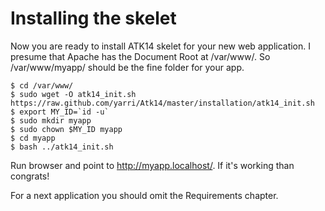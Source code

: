 Installing the skelet
=====================

Now you are ready to install ATK14 skelet for your new web application. I presume that Apache has the Document Root at /var/www/. So /var/www/myapp/ should be the fine folder for your app.

	$ cd /var/www/
	$ sudo wget -O atk14_init.sh https://raw.github.com/yarri/Atk14/master/installation/atk14_init.sh
	$ export MY_ID=`id -u`
	$ sudo mkdir myapp
	$ sudo chown $MY_ID myapp
	$ cd myapp
	$ bash ../atk14_init.sh

Run browser and point to http://myapp.localhost/. If it's working than congrats!

For a next application you should omit the Requirements chapter.

